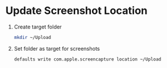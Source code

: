 # Update Screenshot Location

1. Create target folder

    ```bash
    mkdir ~/Upload
    ```

2. Set folder as target for screenshots

    ```bash
    defaults write com.apple.screencapture location ~/Upload
    ```
